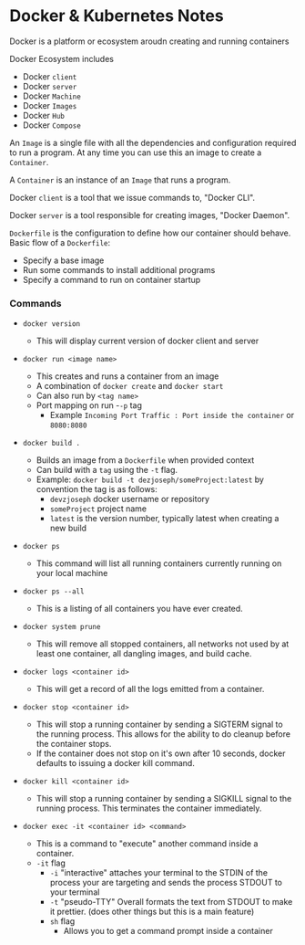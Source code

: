 # Docker & Kubernetes Notes
Docker is a platform or ecosystem aroudn creating and running containers

Docker  Ecosystem includes
- Docker `client`
- Docker `server`
- Docker `Machine`
- Docker `Images`
- Docker `Hub`
- Docker `Compose`

An `Image` is a single file with all the dependencies and configuration required to run a program. At any time you can use this an image to create a `Container`.

A `Container` is an instance of an `Image` that runs a program.

Docker `client` is a tool that we issue commands to, "Docker CLI".

Docker `server` is a tool responsible for creating images, "Docker Daemon".

`Dockerfile` is the configuration to define how our container should behave. Basic flow of a `Dockerfile`:
  - Specify a base image
  - Run some commands to install additional programs
  - Specify a command to run on container startup

### Commands
- `docker version`
  - This will display current version of docker client and server

- `docker run <image name>`
  - This creates and runs a container from an image
  - A combination of `docker create` and `docker start`
  - Can also run by `<tag name>`
  - Port mapping on run
    -`-p` tag
    - Example `Incoming Port Traffic : Port inside the container` or `8080:8080`


- `docker build .`
  - Builds an image from a `Dockerfile` when provided context
  - Can build with a `tag` using the `-t` flag.
  - Example: `docker build -t dezjoseph/someProject:latest` by convention the tag is as follows:
    - `devzjoseph` docker username or repository
    - `someProject` project name
    - `latest` is the version number, typically latest when creating a new build

- `docker ps`
  - This command will list all running containers currently running on your local machine

- `docker ps --all`
  - This is a listing of all containers you have ever created.

- `docker system prune`
  - This will remove all stopped containers, all networks not used by at least one container, all dangling images, and build cache.

- `docker logs <container id>`
  - This will get a record of all the logs emitted from a container.

- `docker stop <container id>`
  - This will stop a running container by sending a SIGTERM signal to the running process. This allows for the ability to do cleanup before the container stops.
  - If the container does not stop on it's own after 10 seconds, docker defaults to issuing a docker kill command.

- `docker kill <container id>`
  -  This will stop a running container by sending a SIGKILL signal to the running process. This terminates the container immediately.

- `docker exec -it <container id> <command>`
  - This is a command to "execute" another command inside a container.
  - `-it` flag
    - `-i` "interactive" attaches your terminal to the STDIN of the process your are targeting and sends the process STDOUT to your terminal
    - `-t` "pseudo-TTY" Overall formats the text from STDOUT to make it prettier. (does other things but this is a main feature)
    - `sh` flag
      - Allows you to get a command prompt inside a container